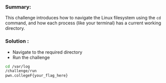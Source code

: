 ###  Summary:
This challenge introduces how to navigate the Linux filesystem using the `cd` command, and how each process (like your terminal) has a current working directory.

### Solution : <br>
- Navigate to the required directory
-  Run the challenge 

```bash
cd /var/log                     
/challenge/run
pwn.collegeF{your_flag_here}
```
